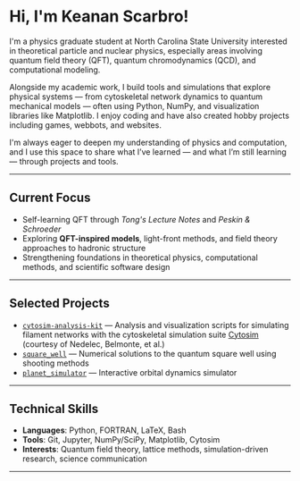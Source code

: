# Hi, I'm Keanan Scarbro!

I'm a physics graduate student at North Carolina State University interested in theoretical particle and nuclear physics, especially areas involving quantum field theory (QFT), quantum chromodynamics (QCD), and computational modeling.

Alongside my academic work, I build tools and simulations that explore physical systems — from cytoskeletal network dynamics to quantum mechanical models — often using Python, NumPy, and visualization libraries like Matplotlib. I enjoy coding and have also created hobby projects including games, webbots, and websites.

I'm always eager to deepen my understanding of physics and computation, and I use this space to share what I’ve learned — and what I’m still learning — through projects and tools.


---

##  Current Focus
- Self-learning QFT through *Tong's Lecture Notes* and *Peskin & Schroeder*
- Exploring **QFT-inspired models**, light-front methods, and field theory approaches to hadronic structure
- Strengthening foundations in theoretical physics, computational methods, and scientific software design

---

## Selected Projects

-  [`cytosim-analysis-kit`](https://github.com/KSHobbyProjs/cytosim-analysis-kit) — Analysis and visualization scripts for simulating filament networks with the cytoskeletal simulation suite [Cytosim](https://gitlab.com/f-nedelec/cytosim) (courtesy of Nedelec, Belmonte, et al.)
-  [`square_well`](https://github.com/KSHobbyProjs/square_well) — Numerical solutions to the quantum square well using shooting methods
-  [`planet_simulator`](https://github.com/KSHobbyProjs/planet_simulator) — Interactive orbital dynamics simulator

---

##  Technical Skills

- **Languages**: Python, FORTRAN, LaTeX, Bash
- **Tools**: Git, Jupyter, NumPy/SciPy, Matplotlib, Cytosim
- **Interests**: Quantum field theory, lattice methods, simulation-driven research, science communication

---
